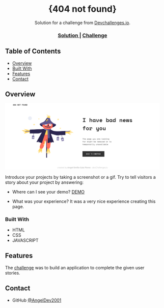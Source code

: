 <!-- Please update value in the {}  -->

<h1 align="center">{404 not found}</h1>

<div align="center">
   Solution for a challenge from  <a href="http://devchallenges.io" target="_blank">Devchallenges.io</a>.
</div>

<div align="center">
  <h3>
    <a href="https://github.com/AngelDev2001/404-Not-Found---AngelDev2001.git">
      Solution
    </a>
    <span> | </span>
    <a href="https://devchallenges.io/challenges/wBunSb7FPrIepJZAg0sY">
      Challenge
    </a>
  </h3>
</div>

<!-- TABLE OF CONTENTS -->

## Table of Contents

- [Overview](#overview)
- [Built With](#built-with)
- [Features](#features)
- [Contact](#contact)

<!-- OVERVIEW -->

## Overview

![screenshot](./images/Screenshot.png)

Introduce your projects by taking a screenshot or a gif. Try to tell visitors a story about your project by answering:

- Where can I see your demo?
[DEMO](https://angeldev2001.github.io/404-Not-Found---AngelDev2001/)

- What was your experience?
It was a very nice experience creating this page.

### Built With

- HTML
- CSS
- JAVASCRIPT

## Features

The [challenge](https://devchallenges.io/challenges/wBunSb7FPrIepJZAg0sY) was to build an application to complete the given user stories.

## Contact

- GitHub [@AngelDev2001](https://github.com/AngelDev2001)
